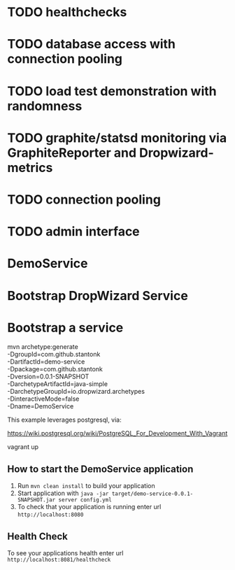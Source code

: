 # TODO healthchecks
# TODO database access with connection pooling
# TODO load test demonstration with randomness
# TODO graphite/statsd monitoring via GraphiteReporter and Dropwizard-metrics
# TODO connection pooling
# TODO admin interface




# DemoService

# Bootstrap DropWizard Service
# Bootstrap a service

mvn archetype:generate \
  -DgroupId=com.github.stantonk \
  -DartifactId=demo-service \
  -Dpackage=com.github.stantonk \
  -Dversion=0.0.1-SNAPSHOT \
  -DarchetypeArtifactId=java-simple \
  -DarchetypeGroupId=io.dropwizard.archetypes \
  -DinteractiveMode=false \
  -Dname=DemoService

This example leverages postgresql, via:

https://wiki.postgresql.org/wiki/PostgreSQL_For_Development_With_Vagrant

vagrant up

How to start the DemoService application
---

1. Run `mvn clean install` to build your application
1. Start application with `java -jar target/demo-service-0.0.1-SNAPSHOT.jar server config.yml`
1. To check that your application is running enter url `http://localhost:8080`

Health Check
---

To see your applications health enter url `http://localhost:8081/healthcheck`
